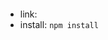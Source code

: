 ---
---


```bash
```
























* link:
* install:
  `npm install`




















